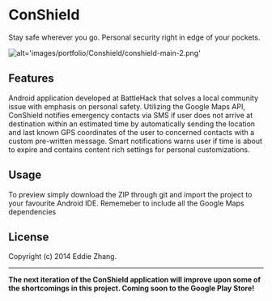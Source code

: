 ConShield
===========

Stay safe wherever you go. Personal security right in edge of your pockets.

![alt='images/portfolio/Conshield/conshield-main-2.png'](images/portfolio/Conshield/conshield-main-2.png)

Features
------------

Android application developed at BattleHack that solves a local community issue with emphasis on personal safety.
Utilizing the Google Maps API, ConShield notifies emergency contacts via SMS if user does not arrive at destination
within an estimated time by automatically sending the location and last known GPS coordinates of the user to concerned 
contacts with a custom pre-written message. Smart notifications warns user if time is about to expire and contains content 
rich settings for personal customizations. 

Usage
------------

To preview simply download the ZIP through git and import the project to your favourite Android IDE. Rememeber to include all the
Google Maps dependencies 

License
-------------
Copyright (c) 2014 Eddie Zhang.

_________________________

**The next iteration of the ConShield application will improve upon some of the shortcomings in this project. Coming soon to the Google Play Store!**
